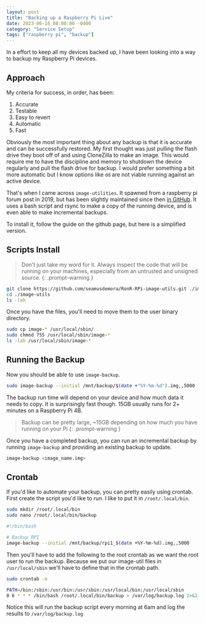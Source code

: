 ```yaml
---
layout: post
title: "Backing up a Raspberry Pi Live"
date: 2023-06-16 08:00:00 -0400
category: "Service Setup"
tags: ["raspberry pi", "backup"]
---
```


In a effort to keep all my devices backed up, I have been looking into a way to backup my Raspberry Pi devices.

## Approach

My criteria for success, in order, has been:

1. Accurate
1. Testable
1. Easy to revert
1. Automatic
1. Fast

Obviously the most important thing about any backup is that it is accurate and can be successfully restored. My first thought was just pulling the flash drive they boot off of and using CloneZilla to make an image. This would require me to have the discipline and memory to shutdown the device regularly and pull the flash drive for backup. I would prefer something a bit more automatic but I know options like `dd` are not viable running against an active device.

That's when I came across `image-utilities`. It spawned from a raspberry pi forum post in 2019, but has been slightly maintained since then [in GitHub](https://github.com/seamusdemora/RonR-RPi-image-utils). It uses a bash script and rsync to make a copy of the running device, and is even able to make incremental backups.

To install it, follow the guide on the github page, but here is a simplified version.

## Scripts Install

> Don't just take my word for it. Always inspect the code that will be running on your machines, especially from an untrusted and unsigned source.
> {: .prompt-warning }

```bash
git clone https://github.com/seamusdemora/RonR-RPi-image-utils.git ./image-utils
cd ./image-utils
ls -lah
```

Once you have the files, you'll need to move them to the user binary directory.

```bash
sudo cp image-* /usr/local/sbin/
sudo chmod 755 /usr/local/sbin/image-*
ls -lah /usr/local/sbin/image-*
```

## Running the Backup

Now you should be able to use `image-backup`.

```bash
sudo image-backup --initial /mnt/backup/$(date +"%Y-%m-%d").img,,5000
```

The backup run time will depend on your device and how much data it needs to copy. It is surprisingly fast though. 15GB usually runs for 2+ minutes on a Raspberry Pi 4B.

> Backup can be pretty large, ~15GB depending on how much you have running on your Pi
> {: .prompt-warning }

Once you have a completed backup, you can run an incremental backup by running `image-backup` and providing an existing backup to update.

```bash
image-backup <image_name.img>
```

## Crontab

If you'd like to automate your backup, you can pretty easily using crontab. First create the script you'd like to run. I like to put it in `/root/.local/bin`.

```bash
sudo mkdir /root/.local/bin
sudo nano /root/.local/bin/backup
```

```bash
#!/bin/bash

# Backup RPI
image-backup --initial /mnt/backup/rpi1_$(date +%Y-%m-%d).img,,5000
```

Then you'll have to add the following to the root crontab as we want the root user to run the backup. Because we put our image-util files in `/usr/local/sbin` we'll have to define that in the crontab path.

```bash
sudo crontab -e
```

```bash
PATH=/bin:/sbin:/usr/bin:/usr/sbin:/usr/local/bin:/usr/local/sbin
0 6 * * * /bin/bash /root/.local/bin/backup > /var/log/backup.log 2>&1
```

Notice this will run the backup script every morning at 6am and log the results to `/var/log/backup.log`
